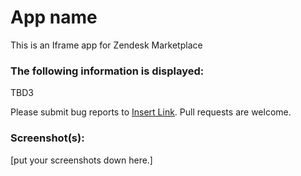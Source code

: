 # App name

This is an Iframe app for Zendesk Marketplace
### The following information is displayed:

TBD3

Please submit bug reports to [Insert Link](). Pull requests are welcome.

### Screenshot(s):
[put your screenshots down here.]
